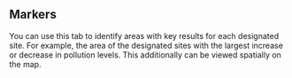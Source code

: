 ## Markers

You can use this tab to identify areas with key results for each designated site. For example, the area of the designated sites with the largest increase or decrease in pollution levels.
This additionally can be viewed spatially on the map. 

<div id='section4d'></div>
